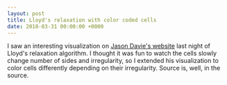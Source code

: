 ```yaml
---
layout: post
title: Lloyd's relaxation with color coded cells
date: 2018-03-31 00:00:00 +0000
---
```

I saw an interesting visualization on [Jason Davie's website](https://www.jasondavies.com/lloyd/) last night of Lloyd's relaxation algorithm. I thought it was fun to watch the cells slowly change number of sides and irregularity, so I extended his visualization to color cells differently depending on their irregularity. Source is, well, in the source.

<script src="https://www.jasondavies.com/d3.min.js"></script>

<div id="chart"></div>

<script>
var ratio = window.devicePixelRatio || 1,
width = 960 * ratio,
height = 480 * ratio,
n = 1000,
vertices;

var voronoi = d3.geom.voronoi()
.clipExtent([[0, 0], [width, height]]);

var canvas = d3.select("#chart").append("canvas")
.attr("width", width)
.attr("height", height)
.style("width", width / ratio + "px")
.style("height", height / ratio + "px")
.on("click", function() {
var mouse = d3.mouse(this);
reset(mouse[0] * ratio, mouse[1] * ratio);
});

var context = canvas.node().getContext("2d");
context.fillStyle = "#00f";
context.lineWidth = .5 * ratio;
context.strokeStyle = "#000";

var iterations,
format = d3.format(",f");

d3.timer(redraw);

reset(width / 2, height / 2);

function mean(data) {
if (data.length < 1) return 0;
return data.reduce(function(memo, num) { return memo + num; }, 0)/data.length;
}
function stdev(data) {
if (data.length < 1) return 0;
var setMean = mean(data);
var totalDeviation = data.reduce(function(memo, num){ return memo + Math.pow(setMean - num, 2);  },0);
return Math.sqrt(totalDeviation/data.length);
}

function get_color(irregularity, size, sides) {
var max_irregularity = 20 / (Math.pow(width * height / n, 0.25) * 4);
irregularity /= max_irregularity;
var hue = irregularity * 360;
hue += Date.now()/100;

var max_size = Math.sqrt(width * height / n) * 4;
size /= max_size;

if (sides == 4) {
hue -= 180;
} else if (sides == 5) {
hue -= 90;
}

return d3.hcl(hue % 360, size*80, 80 - size * 60 - (irregularity  * 80));
}

function redraw() {
var cells = voronoi(vertices),
dx = 0,
dy = 0,
edges = {};

for (var i = 0, n = cells.length; i < n; ++i) {
var cell = cells[i];
if (cell == null) continue;

    var area = d3.geom.polygon(cell).area(),
        centroid = cell.centroid(-1 / (6 * area)),
        vertex = vertices[i],
        δx = centroid[0] - vertex[0],
        δy = centroid[1] - vertex[1];
    dx += Math.abs(δx);
    dy += Math.abs(δy);
    vertex[0] += δx, vertex[1] += δy;
    
    var p0 = cell[0];
    if (!p0) continue;
    lengths = []
    for (var j = 1; j < cell.length; j++) {
      lengths.push(Math.sqrt(Math.pow(cell[j][1] - cell[j-1][1], 2) + Math.pow(cell[j][0] - cell[j-1][0], 2)))
    }
    context.fillStyle = get_color(stdev(lengths)/Math.sqrt(area), Math.sqrt(area), cell.length);
    context.beginPath();
    context.moveTo(p0[0], p0[1]);
    for (var j = 1, m = cell.length, k0 = p0[0] + "," + p0[1]; j < m; ++j) {
      var p = cell[j];
      context.lineTo(p[0], p[1]);
      var k = p[0] + "," + p[1];
      if (k0 < k) edges[k0 + "," + k] = [p0, p];
      else edges[k + "," + k0] = [p, p0];
      p0 = p, k0 = k;
    }
    context.fill();

}

d3.select("#iterations").text(format(++iterations));

if (dx * dx + dy * dy < 1e-6) return true;
}

function reset(x, y) {
vertices = d3.range(n).map(function(d) {
return [x + Math.random() - .5, y + Math.random() - .5];
});
iterations = 0;
}
</script>